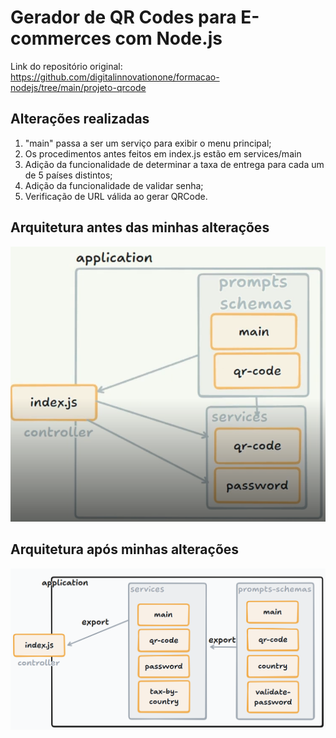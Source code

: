 # Gerador de QR Codes para E-commerces com Node.js

Link do repositório original: https://github.com/digitalinnovationone/formacao-nodejs/tree/main/projeto-qrcode

## Alterações realizadas

1. "main" passa a ser um serviço para exibir o menu principal;
2. Os procedimentos antes feitos em index.js estão em services/main
3. Adição da funcionalidade de determinar a taxa de entrega para cada um de 5 países distintos;
4. Adição da funcionalidade de validar senha;
5. Verificação de URL válida ao gerar QRCode.

## Arquitetura antes das minhas alterações

![alt text](image.png)

## Arquitetura após minhas alterações

![alt text](image-1.png)